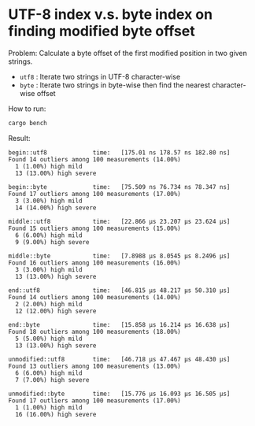 UTF-8 index v.s. byte index on finding modified byte offset
===========================================================

Problem: Calculate a byte offset of the first modified position in two given strings.

- `utf8` : Iterate two strings in UTF-8 character-wise
- `byte` : Iterate two strings in byte-wise then find the nearest character-wise offset

How to run:

```sh
cargo bench
```

Result:

```
begin::utf8             time:   [175.01 ns 178.57 ns 182.80 ns]
Found 14 outliers among 100 measurements (14.00%)
  1 (1.00%) high mild
  13 (13.00%) high severe

begin::byte             time:   [75.509 ns 76.734 ns 78.347 ns]
Found 17 outliers among 100 measurements (17.00%)
  3 (3.00%) high mild
  14 (14.00%) high severe

middle::utf8            time:   [22.866 µs 23.207 µs 23.624 µs]
Found 15 outliers among 100 measurements (15.00%)
  6 (6.00%) high mild
  9 (9.00%) high severe

middle::byte            time:   [7.8988 µs 8.0545 µs 8.2496 µs]
Found 16 outliers among 100 measurements (16.00%)
  3 (3.00%) high mild
  13 (13.00%) high severe

end::utf8               time:   [46.815 µs 48.217 µs 50.310 µs]
Found 14 outliers among 100 measurements (14.00%)
  2 (2.00%) high mild
  12 (12.00%) high severe

end::byte               time:   [15.858 µs 16.214 µs 16.638 µs]
Found 18 outliers among 100 measurements (18.00%)
  5 (5.00%) high mild
  13 (13.00%) high severe

unmodified::utf8        time:   [46.718 µs 47.467 µs 48.430 µs]
Found 13 outliers among 100 measurements (13.00%)
  6 (6.00%) high mild
  7 (7.00%) high severe

unmodified::byte        time:   [15.776 µs 16.093 µs 16.505 µs]
Found 17 outliers among 100 measurements (17.00%)
  1 (1.00%) high mild
  16 (16.00%) high severe
```

